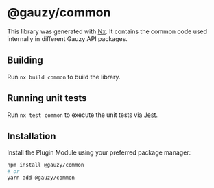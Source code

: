 # @gauzy/common

This library was generated with [Nx](https://nx.dev). It contains the common code used internally in different Gauzy API packages.

## Building

Run `nx build common` to build the library.

## Running unit tests

Run `nx test common` to execute the unit tests via [Jest](https://jestjs.io).

## Installation

Install the Plugin Module using your preferred package manager:

```bash
npm install @gauzy/common
# or
yarn add @gauzy/common
```
